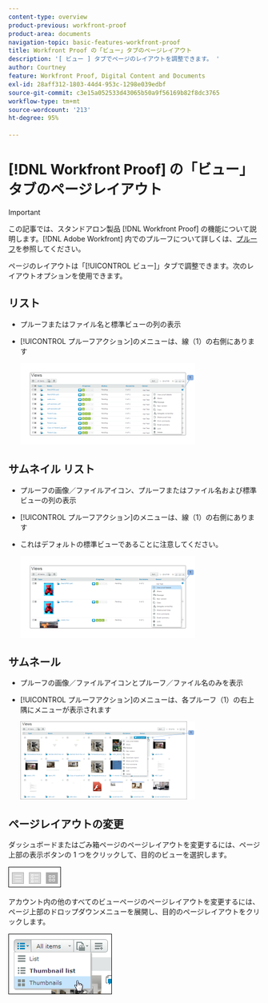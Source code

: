 ```yaml
---
content-type: overview
product-previous: workfront-proof
product-area: documents
navigation-topic: basic-features-workfront-proof
title: Workfront Proof の「ビュー」タブのページレイアウト
description: '[ ビュー ] タブでページのレイアウトを調整できます。 '
author: Courtney
feature: Workfront Proof, Digital Content and Documents
exl-id: 28aff312-1803-44d4-953c-1298e039edbf
source-git-commit: c3e15a052533d43065b50a9f56169b82f8dc3765
workflow-type: tm+mt
source-wordcount: '213'
ht-degree: 95%

---
```


# [!DNL Workfront Proof] の「ビュー」タブのページレイアウト

>[!IMPORTANT]
>
>この記事では、スタンドアロン製品 [!DNL Workfront Proof] の機能について説明します。[!DNL Adobe Workfront] 内でのプルーフについて詳しくは、[プルーフ](../../../review-and-approve-work/proofing/proofing.md)を参照してください。

ページのレイアウトは「[!UICONTROL ビュー]」タブで調整できます。次のレイアウトオプションを使用できます。

## リスト

* プルーフまたはファイル名と標準ビューの列の表示
* [!UICONTROL プルーフアクション]のメニューは、線（1）の右側にあります

  ![Page_views_-_list_view.png](assets/page-views---list-view-350x164.png)

## サムネイル リスト

* プルーフの画像／ファイルアイコン、プルーフまたはファイル名および標準ビューの列の表示
* [!UICONTROL プルーフアクション]のメニューは、線（1）の右側にあります
* これはデフォルトの標準ビューであることに注意してください。

  ![Page_views_-_thumbnails_list_view.png](assets/page-views---thumbnails-list-view-350x164.png)

## サムネール

* プルーフの画像／ファイルアイコンとプルーフ／ファイル名のみを表示
* [!UICONTROL プルーフアクション]のメニューは、各プルーフ（1）の右上隅にメニューが表示されます

  ![Page_views_-_thumbnails_view.png](assets/page-views---thumbnails-view-350x156.png)

## ページレイアウトの変更

ダッシュボードまたはごみ箱ページのページレイアウトを変更するには、ページ上部の表示ボタンの 1 つをクリックして、目的のビューを選択します。

![Page_views_old_menu.png](assets/page-views-old-menu.png)

アカウント内の他のすべてのビューページのページレイアウトを変更するには、ページ上部のドロップダウンメニューを展開し、目的のページレイアウトをクリックします。

![Page_views_new_menu.png](assets/page-views-new-menu.png)
